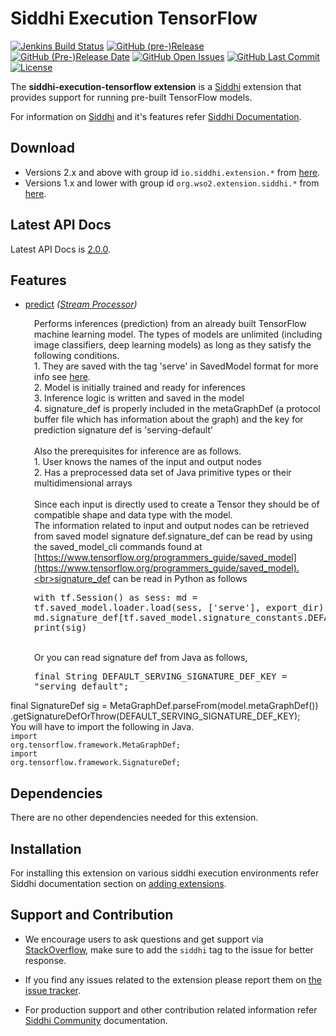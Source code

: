 Siddhi Execution TensorFlow
======================================

  [![Jenkins Build Status](https://wso2.org/jenkins/job/siddhi/job/siddhi-execution-tensorflow/badge/icon)](https://wso2.org/jenkins/job/siddhi/job/siddhi-execution-tensorflow/)
  [![GitHub (pre-)Release](https://img.shields.io/github/release/siddhi-io/siddhi-execution-tensorflow/all.svg)](https://github.com/siddhi-io/siddhi-execution-tensorflow/releases)
  [![GitHub (Pre-)Release Date](https://img.shields.io/github/release-date-pre/siddhi-io/siddhi-execution-tensorflow.svg)](https://github.com/siddhi-io/siddhi-execution-tensorflow/releases)
  [![GitHub Open Issues](https://img.shields.io/github/issues-raw/siddhi-io/siddhi-execution-tensorflow.svg)](https://github.com/siddhi-io/siddhi-execution-tensorflow/issues)
  [![GitHub Last Commit](https://img.shields.io/github/last-commit/siddhi-io/siddhi-execution-tensorflow.svg)](https://github.com/siddhi-io/siddhi-execution-tensorflow/commits/master)
  [![License](https://img.shields.io/badge/License-Apache%202.0-blue.svg)](https://opensource.org/licenses/Apache-2.0)

The **siddhi-execution-tensorflow extension** is a <a target="_blank" href="https://siddhi.io/">Siddhi</a> extension that provides support for running pre-built TensorFlow models. 

For information on <a target="_blank" href="https://siddhi.io/">Siddhi</a> and it's features refer <a target="_blank" href="https://siddhi.io/redirect/docs.html">Siddhi Documentation</a>. 

## Download

* Versions 2.x and above with group id `io.siddhi.extension.*` from <a target="_blank" href="https://mvnrepository.com/artifact/io.siddhi.extension.execution.tensorflow/siddhi-execution-tensorflow/">here</a>.
* Versions 1.x and lower with group id `org.wso2.extension.siddhi.*` from <a target="_blank" href="https://mvnrepository.com/artifact/org.wso2.extension.siddhi.execution.tensorflow/siddhi-execution-tensorflow">here</a>.

## Latest API Docs 

Latest API Docs is <a target="_blank" href="https://siddhi-io.github.io/siddhi-execution-tensorflow/api/2.0.0">2.0.0</a>.

## Features

* <a target="_blank" href="https://siddhi-io.github.io/siddhi-execution-tensorflow/api/2.0.0/#predict-stream-processor">predict</a> *(<a target="_blank" href="http://siddhi.io/en/v5.0/docs/query-guide/#stream-processor">Stream Processor</a>)*<br> <div style="padding-left: 1em;"><p>Performs inferences (prediction) from an already built TensorFlow machine learning model. The types of models are unlimited (including image classifiers, deep learning models) as long as they satisfy the following conditions.<br>1. They are saved with the tag 'serve' in SavedModel format for more info see [here](https://github.com/tensorflow/tensorflow/blob/master/tensorflow/python/saved_model/README.md).<br>2. Model is initially trained and ready for inferences<br>3. Inference logic is written and saved in the model<br>4. signature_def is properly included in the metaGraphDef (a protocol buffer file which has information about the graph) and the key for prediction signature def is 'serving-default'<br><br>Also the prerequisites for inference are as follows.<br>1. User knows the names of the input and output nodes<br>2. Has a preprocessed data set of Java primitive types or their multidimensional arrays<br><br>Since each input is directly used to create a Tensor they should be of compatible shape and data type with the model.<br>The information related to input and output nodes can be retrieved from saved model signature def.signature_def can be read by using the saved_model_cli commands found at [https://www.tensorflow.org/programmers_guide/saved_model](https://www.tensorflow.org/programmers_guide/saved_model).<br>signature_def can be read in Python as follows<br><pre>with tf.Session() as sess:
  md = tf.saved_model.loader.load(sess, ['serve'], export_dir)
  sig = md.signature_def[tf.saved_model.signature_constants.DEFAULT_SERVING_SIGNATURE_DEF_KEY]
  print(sig)
</pre><br>Or you can read signature def from Java as follows,<br><pre>final String DEFAULT_SERVING_SIGNATURE_DEF_KEY = "serving_default"; 

final SignatureDef sig =
      MetaGraphDef.parseFrom(model.metaGraphDef())
          .getSignatureDefOrThrow(DEFAULT_SERVING_SIGNATURE_DEF_KEY);
</pre><br>You will have to import the following in Java.<br><code>import org.tensorflow.framework.MetaGraphDef;</code><br><code>import org.tensorflow.framework.SignatureDef;</code></p></div>

## Dependencies 

There are no other dependencies needed for this extension. 

## Installation

For installing this extension on various siddhi execution environments refer Siddhi documentation section on <a target="_blank" href="https://siddhi.io/redirect/add-extensions.html">adding extensions</a>.

## Support and Contribution

* We encourage users to ask questions and get support via <a target="_blank" href="https://stackoverflow.com/questions/tagged/siddhi">StackOverflow</a>, make sure to add the `siddhi` tag to the issue for better response.

* If you find any issues related to the extension please report them on <a target="_blank" href="https://github.com/siddhi-io/siddhi-execution-tensorflow/issues">the issue tracker</a>.

* For production support and other contribution related information refer <a target="_blank" href="https://siddhi.io/community/">Siddhi Community</a> documentation.
